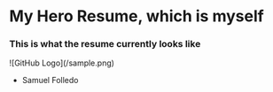 <h1>My Hero Resume, which is myself</h1>

<h3>This is what the resume currently looks like</h3>
![GitHub Logo](/sample.png)


- Samuel Folledo

